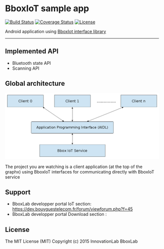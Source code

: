 # BboxIoT sample app #

[![Build Status](https://travis-ci.org/BboxLab/bboxiot-test-app.svg?branch=master)](https://travis-ci.org/BboxLab/bboxiot-test-app)
[![Coverage Status](http://coveralls.io/repos/BboxLab/bboxiot-test-app/badge.svg?branch=master&service=github)](https://coveralls.io/github/BboxLab/bboxiot-test-app?branch=master)
[![License](http://img.shields.io/:license-mit-blue.svg)](LICENSE.md)

Android application using <a href="https://github.com/BboxLab/bbox-iot-library">BboxIot interface library</a>

<hr/>

## Implemented API

* Bluetooth state API
* Scanning API

## Global architecture

![architecture](img/architecture.png)

The project you are watching is a client application (at the top of the graphx) using BboxIoT interfaces for communicating directly with BboxIoT service

## Support

* BboxLab developper portal IoT section: https://dev.bouyguestelecom.fr/forum/viewforum.php?f=45
* BboxLab developper portal Download section : 

## License

The MIT License (MIT) Copyright (c) 2015 InnovationLab BboxLab
